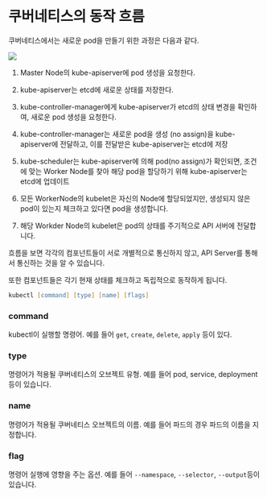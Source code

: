 # 쿠버네티스의 동작 흐름

쿠버네티스에서는 새로운 pod을 만들기 위한 과정은 다음과 같다.

![](https://img1.daumcdn.net/thumb/R1280x0/?scode=mtistory2&fname=https%3A%2F%2Fblog.kakaocdn.net%2Fdn%2F6lcPD%2Fbtq4juiLq67%2Fc8vAuQV7uTTx3ucchiPTPk%2Fimg.png)

1. Master Node의 kube-apiserver에 pod 생성을 요청한다.


2. kube-apiserver는 etcd에 새로운 상태를 저장한다.
3. kube-controller-manager에게 kube-apiserver가 etcd의 상태 변경을 확인하여, 새로운 pod 생성을 요청한다.
4. kube-controller-manager는 새로운 pod을 생성 (no assign)을 kube-apiserver에 전달하고, 이를 전달받은 kube-apiserver는 etcd에 저장
5. kube-scheduler는 kube-apiserver에 의해 pod(no assign)가 확인되면, 조건에 맞는 Worker Node를 찾아 해당 pod을 할당하기 위해 kube-apiserver는 etcd에 업데이트
6. 모든 WorkerNode의 kubelet은 자신의 Node에 할당되었지만, 생성되지 않은 pod이 있는지 체크하고 있다면 pod을 생성합니다.
7. 해당 Workder Node의 kubelet은 pod의 상태를 주기적으로 API 서버에 전달합니다.

흐름을 보면 각각의 컴포넌트들이 서로 개별적으로 통신하지 않고, API Server를 통해서 통신하는 것을 알 수 있습니다. 

또한 컴포넌트들은 각기 현재 상태를 체크하고 독립적으로 동작하게 됩니다. 

```zsh
kubectl [command] [type] [name] [flags]
```

### command
kubectl이 실행할 명령어. 예를 들어 `get`, `create`, `delete`, `apply` 등이 있다.

### type
명령어가 적용될 쿠버네티스의 오브젝트 유형. 예를 들어 pod, service, deployment 등이 있습니다.

### name
명령어가 적용될 쿠버네티스 오브젝트의 이름. 예를 들어 파드의 경우 파드의 이름을 지정합니다.

### flag
명령어 실행에 영향을 주는 옵션. 예를 들어 `--namespace`, `--selector`, `--output`등이 있습니다.